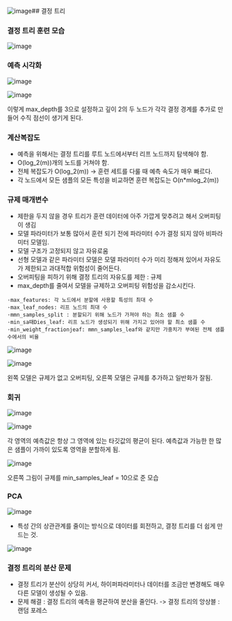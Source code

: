 ![image](https://github.com/user-attachments/assets/18d8ecd1-422d-46f7-b97b-db523c07859f)## 결정 트리

### 결정 트리 훈련 모습
![image](https://github.com/user-attachments/assets/f5ebae8c-edfa-4ef8-9cd4-44ae7e63c726)

### 예측 시각화
![image](https://github.com/user-attachments/assets/7b4b6e6b-13c5-471a-8770-f5f624aac1ac)

![image](https://github.com/user-attachments/assets/8ce454ab-65a1-4eea-ace6-37c3a275ce36)

이렇게 max_depth를 3으로 설정하고 깊이 2의 두 노드가 각각 결정 경계를 추가로 만들어 수직 점선이 생기게 된다.

### 계산복잡도
- 예측을 위해서는 결정 트리를 루트 노드에서부터 리프 노드까지 탐색해야 함.
- O(log_2(m))개의 노드를 거쳐야 함.
- 전체 복잡도가 O(log_2(m)) -> 훈련 세트를 다룰 때 예측 속도가 매우 빠르다.
- 각 노드에서 모든 샘플의 모든 특성을 비교하면 훈련 복잡도는 O(n*mlog_2(m))

### 규제 매개변수
- 제한을 두지 않을 경우 트리가 훈련 데이터에 아주 가깝게 맞추려고 해서 오버피팅이 생김
- 모델 파라미터가 보통 많아서 훈련 되기 전에 파라미터 수가 결정 되지 않아 비파라미터 모델임.
- 모델 구조가 고정되지 않고 자유로움
- 선형 모델과 같은 파라미터 모델은 모델 파라미터 수가 미리 정해져 있어서 자유도가 제한되고 과대적합 위험성이 줄어든다.
- 오버피팅을 피하기 위해 결정 트리의 자유도를 제한 : 규제
- max_depth를 줄여서 모델을 규제하고 오버피팅 위험성을 감소시킨다.

```
·max_features: 각 노드에서 분할에 사용할 특성의 최대 수 
·max_leaf_nodes: 리프 노드의 최대 수 
·mmn_samples_split : 분할되기 위해 노드가 가져야 하는 최소 샘플 수 
·min_sa때Dies_leaf: 리프 노드가 생성되기 위해 가지고 있어야 할 최소 샘플 수 
·min_weight_fractionjeaf: mmn_samples_leaf와 같지만 가중치가 부여된 전체 샘플 수에서의 비율
```

![image](https://github.com/user-attachments/assets/24ce2560-df36-46df-9ad9-f67f76e5b182)

![image](https://github.com/user-attachments/assets/43cf660d-8a38-45a2-be6d-2e9449987a51)

왼쪽 모델은 규제가 없고 오버피팅, 오른쪽 모델은 규제를 추가하고 일반화가 잘됨.

### 회귀
![image](https://github.com/user-attachments/assets/80e0529d-9ecc-4e78-9291-84c3bb8399c6)

![image](https://github.com/user-attachments/assets/f00f9720-0d77-4451-99a7-ad481eac3e85)

각 영역의 예측값은 항상 그 영역에 있는 타깃값의 평균이 된다. 예측값과 가능한 한 많은 샘플이 가까이 있도록 영역을 분할하게 됨.

![image](https://github.com/user-attachments/assets/8e7abf67-b8b1-4f83-99e1-6c58ac7c79e8)

오른쪽 그림이 규제를 min_samples_leaf = 10으로 준 모습

### PCA
![image](https://github.com/user-attachments/assets/c74b63db-0539-4226-b3d3-05f51391619d)

- 특성 간의 상관관계를 줄이는 방식으로 데이터를 회전하고, 결정 트리를 더 쉽게 만드는 것.

![image](https://github.com/user-attachments/assets/18d1a7b1-6970-4582-8e97-8a475565296e)

### 결정 트리의 분산 문제
- 결정 트리가 분산이 상당히 커서, 하이퍼파라미터나 데이터를 조금만 변경해도 매우 다른 모델이 생성될 수 있음.
- 문제 해결 : 결정 트리의 예측을 평균하여 분산을 줄인다. -> 결정 트리의 앙상블 : 랜덤 포레스
